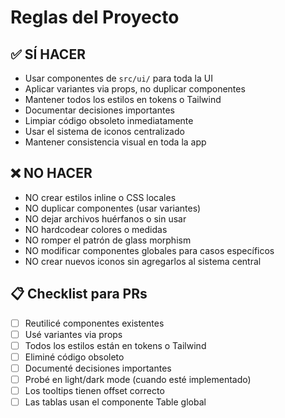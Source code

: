 # Reglas del Proyecto

## ✅ SÍ HACER

- Usar componentes de `src/ui/` para toda la UI
- Aplicar variantes via props, no duplicar componentes
- Mantener todos los estilos en tokens o Tailwind
- Documentar decisiones importantes
- Limpiar código obsoleto inmediatamente
- Usar el sistema de iconos centralizado
- Mantener consistencia visual en toda la app

## ❌ NO HACER

- NO crear estilos inline o CSS locales
- NO duplicar componentes (usar variantes)
- NO dejar archivos huérfanos o sin usar
- NO hardcodear colores o medidas
- NO romper el patrón de glass morphism
- NO modificar componentes globales para casos específicos
- NO crear nuevos iconos sin agregarlos al sistema central

## 📋 Checklist para PRs

- [ ] Reutilicé componentes existentes
- [ ] Usé variantes via props
- [ ] Todos los estilos están en tokens o Tailwind
- [ ] Eliminé código obsoleto
- [ ] Documenté decisiones importantes
- [ ] Probé en light/dark mode (cuando esté implementado)
- [ ] Los tooltips tienen offset correcto
- [ ] Las tablas usan el componente Table global